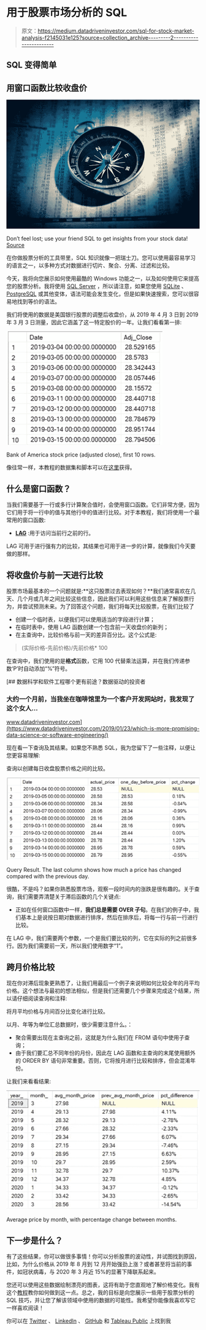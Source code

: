 # 用于股票市场分析的 SQL

> 原文：<https://medium.datadriveninvestor.com/sql-for-stock-market-analysis-f2145031e125?source=collection_archive---------2----------------------->

## SQL 变得简单

## 用窗口函数比较收盘价

![](img/14f51dfad3e8e8cf509abfefdca487fa.png)

Don’t feel lost; use your friend SQL to get insights from your stock data! [Source](https://unsplash.com/photos/uCMKx2H1Y38)

在你做股票分析的工具带里，SQL 知识就像一把瑞士刀。您可以使用最容易学习的语言之一，以多种方式对数据进行切片、聚合、分离、过滤和比较。

今天，我将向您展示如何使用最酷的 Windows 功能之一，以及如何使用它来提高您的股票分析。我将使用 [SQL Server](https://www.microsoft.com/en-in/sql-server/sql-server-2019) ，所以请注意，如果您使用 [SQLite](https://www.sqlitetutorial.net/) 、 [PostgreSQL](https://www.postgresql.org/) 或其他变体，语法可能会发生变化，但是如果快速搜索，您可以很容易地找到等价的语法。

我们将使用的数据是美国银行股票的调整后收盘价，从 2019 年 4 月 3 日到 2019 年 3 月 3 日测量，因此它涵盖了这一特定股价的一年。让我们看看第一排:

![](img/98a60d3cfb76aae6155dfd657cd97f05.png)

Bank of America stock price (adjusted close), first 10 rows.

像往常一样，本教程的数据集和脚本可以在[这里](https://github.com/lucasmoratof/stock_projects)获得。

## 什么是窗口函数？

当我们需要基于一行或多行计算聚合值时，会使用窗口函数。它们非常方便，因为它们用于将一行中的值与其他行中的值进行比较。对于本教程，我们将使用一个最常用的窗口函数:

*   [**LAG**](https://docs.microsoft.com/en-us/sql/t-sql/functions/lag-transact-sql?view=sql-server-ver15) :用于访问当前行之前的行。

LAG 可用于进行强有力的比较，其结果也可用于进一步的计算，就像我们今天要做的那样。

## 将收盘价与前一天进行比较

股票市场最基本的一个问题就是:**这只股票过去表现如何？**我们通常喜欢在几天、几个月或几年之间比较这些信息，因此我们可以利用这些信息来了解股票行为，并尝试预测未来。为了回答这个问题，我们将每天比较股票，在我们比较了

*   创建一个临时表，以便我们可以使用适当的字段进行计算；
*   在临时表中，使用 LAG 函数创建一个包含前一天收盘价的新列；
*   在主查询中，比较价格与前一天的差异百分比。这个公式是:

> (实际价格-先前价格)/先前价格* 100

在查询中，我们使用的是**格式**函数，它用 100 代替乘法运算，并在我们传递参数‘P’时自动添加“%”符号。

[](https://www.datadriveninvestor.com/2019/01/23/which-is-more-promising-data-science-or-software-engineering/) [## 数据科学和软件工程哪个更有前途？数据驱动的投资者

### 大约一个月前，当我坐在咖啡馆里为一个客户开发网站时，我发现了这个女人…

www.datadriveninvestor.com](https://www.datadriveninvestor.com/2019/01/23/which-is-more-promising-data-science-or-software-engineering/) 

现在看一下查询及其结果。如果您不熟悉 SQL，我为您留下了一些注释，以便让您更容易理解:

查询以创建每日收盘股票价格之间的比较。

![](img/3dc3007b50d701ec19ab922c4377421b.png)

Query Result. The last column shows how much a price has changed compared with the previous day.

很酷，不是吗？如果你熟悉股票市场，观察一段时间内的涨跌是很有趣的。关于查询，我们需要弄清楚关于滞后函数的几个关键点:

*   正如在任何窗口函数中一样，**我们总是需要 OVER 子句**。在我们的例子中，我们基本上是说按日期对数据进行排序，然后在排序后，将每一行与前一行进行比较。

在 LAG 中，我们需要两个参数，一个是我们要比较的列，它在实际的列之前很多行。因为我们需要前一天，所以我们使用数字“1”。

## 跨月价格比较

现在你对滞后现象更熟悉了，让我们用最后一个例子来说明如何比较全年的月平均价格。这个想法与最初的想法相似，但是我们还需要几个步骤来完成这个结果，所以请仔细阅读查询和注释:

将月平均价格与月间百分比变化进行比较。

以月、年等为单位汇总数据时，很少需要注意什么。：

*   聚合需要出现在主查询之前，这就是为什么我们在 FROM 语句中使用子查询；
*   由于我们要汇总不同年份的月份，因此在 LAG 函数和主查询的末尾使用额外的 ORDER BY 语句非常重要。否则，它将按月进行比较和排序，但会混淆年份。

让我们来看看结果:

![](img/30337e302006e4f5dc4cf99ea9548168.png)

Average price by month, with percentage change between months.

## 下一步是什么？

有了这些结果，你可以做很多事情！你可以分析股票的波动性，并试图找到原因，比如，为什么价格从 2019 年 8 月到 12 月开始强劲上涨？或者甚至将当前的事件，如冠状病毒，与 2020 年 3 月近 15%的显著下降联系起来。

您还可以使用这些数据绘制漂亮的图表，这将有助于您直观地了解价格变化。我有这个[教程](https://medium.com/datadriveninvestor/introduction-to-stock-analysis-in-python-574246e689e3)教你如何做到这一点。总之，我的目标是向您展示一些用于股票分析的 SQL 技巧，并让您了解该领域中使用的数据的可能性。我希望你能像我喜欢写它一样喜欢阅读！

你可以在 [Twitter](https://twitter.com/lmmfrederico) 、 [LinkedIn](https://www.linkedin.com/in/hey-i-am-lucas/) 、 [GitHub](https://gist.github.com/lucasmoratof) 和 [Tableau Public](https://public.tableau.com/profile/lucas.morato#!/?newProfile=&activeTab=0) 上找到我